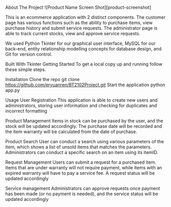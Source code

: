 About The Project
![Product Name Screen Shot][product-screenshot]

This is an ecommerce application with 2 distinct components. The customer page has various functions such as the ability to purchase items, view purchase history and submit service requests. The administrator page is able to track current stocks, view and approve service requests.

We used Python Tkinter for our graphical user interface, MySQL for our back-end, entity relationship modelling concepts for database design, and Git for version control.

Built With
Tkinter
Getting Started
To get a local copy up and running follow these simple steps.

Installation
Clone the repo
git clone https://github.com/eryuanren/BT2102Project.git
Start the application
python app.py

Usage
User Registration
This application is able to create new users and administrators, storing user information and checking for duplicates and incorrect formatting

Product Management
Items in stock can be purchased by the user, and the stock will be updated accordingly. The purchase date will be recorded and the item warranty will be calculated from the date of purchase.

Product Search
User can conduct a search using various parameters of the item, which shows a list of unsold items that matches the parameters. Administrators can conduct a specific search on an item using its itemID.

Request Management
Users can submit a request for a purchased item. Items that are under warranty will not require payment, while items with an expired warranty will have to pay a service fee. A request status will be updated accordingly

Service management
Administrators can approve requests once payment has been made (or no payment is needed), and the service status will be updated accordingly
